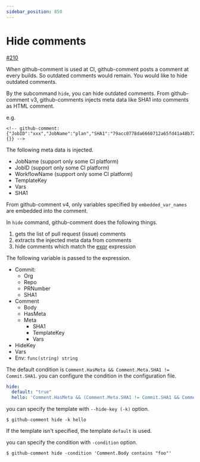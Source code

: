 ```yaml
---
sidebar_position: 850
---
```


# Hide comments

[#210](https://github.com/suzuki-shunsuke/github-comment/pull/210)

When github-comment is used at CI, github-comment posts a comment at every builds.
So outdated comments would remain.
You would like to hide outdated comments.

By the subcommand `hide`, you can hide outdated comments.
From github-comment v3, github-comments injects meta data like SHA1 into comments as HTML comment.

e.g.

```
<!-- github-comment: {"JobID":"xxx","JobName":"plan","SHA1":"79acc0778da6660712a65fd41a48b72cb7ad16c0","TemplateKey":"default","Vars":{}} -->
```

The following meta data is injected.

* JobName (support only some CI platform)
* JobID (support only some CI platform)
* WorkflowName (support only some CI platform)
* TemplateKey
* Vars
* SHA1

From github-comment v4, only variables specified by `embedded_var_names` are embedded into the comment.

In `hide` command, github-comment does the following things.

1. gets the list of pull request (issue) comments
1. extracts the injected meta data from comments
1. hide comments which match the [expr](https://github.com/antonmedv/expr/blob/master/docs/Language-Definition.md) expression

The following variable is passed to the expression.

* Commit:
  * Org
  * Repo
  * PRNumber
  * SHA1
* Comment
  * Body
  * HasMeta
  * Meta
    * SHA1
    * TemplateKey
    * Vars
* HideKey
* Vars
* Env: `func(string) string`

The default condition is `Comment.HasMeta && Comment.Meta.SHA1 != Commit.SHA1`.
you can configure the condition in the configuration file.

```yaml
hide:
  default: "true"
  hello: 'Comment.HasMeta && (Comment.Meta.SHA1 != Commit.SHA1 && Comment.Meta.Vars.target == "hello")'
```

you can specify the template with `--hide-key (-k)` option.

```console
$ github-comment hide -k hello
```

If the template isn't specified, the template `default` is used.

you can specify the condition with `-condition` option.

```console
$ github-comment hide -condition 'Comment.Body contains "foo"'
```
